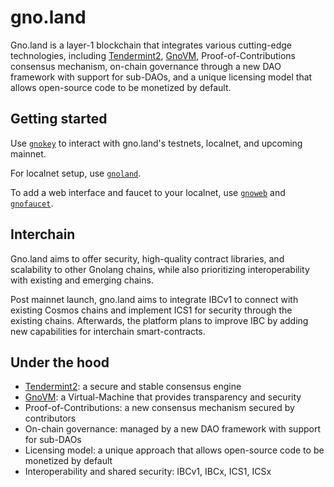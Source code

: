 # gno.land

Gno.land is a layer-1 blockchain that integrates various cutting-edge technologies, including [Tendermint2](../tm2), [GnoVM](../gnovm), Proof-of-Contributions consensus mechanism, on-chain governance through a new DAO framework with support for sub-DAOs, and a unique licensing model that allows open-source code to be monetized by default.

## Getting started

Use [`gnokey`](./cmd/gnokey) to interact with gno.land's testnets, localnet, and upcoming mainnet.

For localnet setup, use [`gnoland`](./cmd/gnoland).

To add a web interface and faucet to your localnet, use [`gnoweb`](./cmd/gnoweb) and [`gnofaucet`](./cmd/gnofaucet).

## Interchain

Gno.land aims to offer security, high-quality contract libraries, and scalability to other Gnolang chains, while also prioritizing interoperability with existing and emerging chains.

Post mainnet launch, gno.land aims to integrate IBCv1 to connect with existing Cosmos chains and implement ICS1 for security through the existing chains.
Afterwards, the platform plans to improve IBC by adding new capabilities for interchain smart-contracts.

## Under the hood

* [Tendermint2](../tm2): a secure and stable consensus engine
* [GnoVM](../gnovm): a Virtual-Machine that provides transparency and security
* Proof-of-Contributions: a new consensus mechanism secured by contributors
* On-chain governance: managed by a new DAO framework with support for sub-DAOs
* Licensing model: a unique approach that allows open-source code to be monetized by default
* Interoperability and shared security: IBCv1, IBCx, ICS1, ICSx
